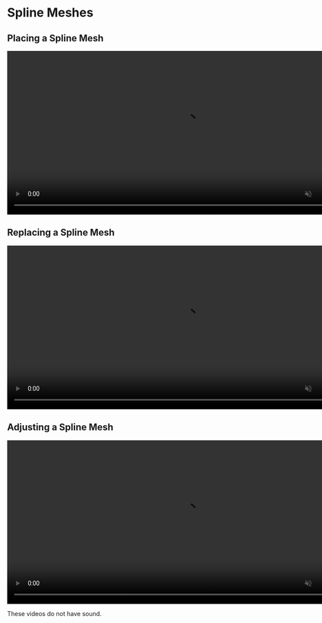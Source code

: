 # Spline Meshes

## Placing a Spline Mesh

<div class="ue_videos">
  <video width=820px height=380px muted autoplay loop>
    <source src="https://cdn.monodrive.io/Tutorials_Placing_SplineMesh.mp4" type="video/mp4">
  </video>
</div> 

## Replacing a Spline Mesh

<div class="ue_videos">
  <video width=820px height=380px muted autoplay loop>
    <source src="https://cdn.monodrive.io/Tutorials_Replacing_SplineMesh_Mesh.mp4" type="video/mp4">
  </video>
</div> 

## Adjusting a Spline Mesh

<div class="ue_videos">
  <video width=820px height=380px muted autoplay loop>
    <source src="https://cdn.monodrive.io/Tutorials_SplineMesh_Adjustment.mp4" type="video/mp4">
  </video>
</div> 

These videos do not have sound.